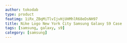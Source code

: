 ```yaml
---
author: tokodab
type: product
featimg: 1iRx_ZBqMiTlvIjvHjUHMhlR68eDsNH97
title: Nike Logo New York City Samsung Galaxy S9 Case
tags: [samsung, galaxy, s9]
category: [samsung]
---
```

